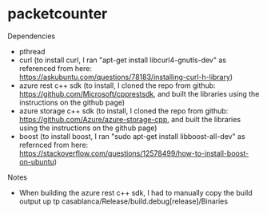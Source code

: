 # packetcounter
Dependencies
- pthread
- curl (to install curl, I ran "apt-get install libcurl4-gnutls-dev" as referenced from here: https://askubuntu.com/questions/78183/installing-curl-h-library)
- azure rest c++ sdk (to install, I cloned the repo from github: https://github.com/Microsoft/cpprestsdk, and built the libraries using the instructions on the github page)
- azure storage c++ sdk (to install, I cloned the repo from github: https://github.com/Azure/azure-storage-cpp, and built the libraries using the instructions on the github page)
- boost (to install boost, I ran "sudo apt-get install libboost-all-dev" as refernced from here: https://stackoverflow.com/questions/12578499/how-to-install-boost-on-ubuntu)

Notes
- When building the azure rest c++ sdk, I had to manually copy the build output up tp casablanca/Release/build.debug[release]/Binaries
